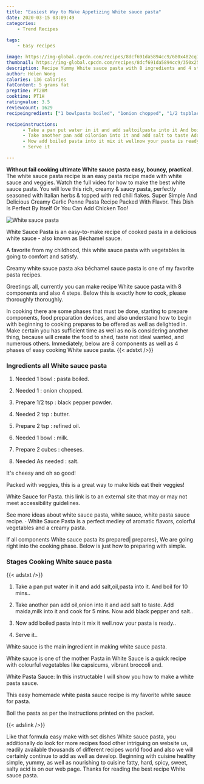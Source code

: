 ```yaml
---
title: "Easiest Way to Make Appetizing White sauce pasta"
date: 2020-03-15 03:09:49
categories:
    - Trend Recipes
    
tags:
    - Easy recipes

image: https://img-global.cpcdn.com/recipes/8dcf691da5894cc9/680x482cq70/white-sauce-pasta-recipe-main-photo.jpg
thumbnail: https://img-global.cpcdn.com/recipes/8dcf691da5894cc9/350x250cq70/white-sauce-pasta-recipe-main-photo.jpg
description: Recipe Yummy White sauce pasta with 8 ingredients and 4 stages of easy cooking.
author: Helen Wong
calories: 136 calories
fatContent: 5 grams fat
preptime: PT28M
cooktime: PT1H
ratingvalue: 3.5
reviewcount: 1629
recipeingredient: ["1 bowlpasta boiled", "1onion chopped", "1/2 tspblack pepper powder", "2 tspbutter", "2 tsprefined oil", "1 bowlmilk", "2 cubescheeses", "As neededsalt"]

recipeinstructions: 
      - Take a pan put water in it and add saltoilpasta into it And boil for 10 mins 
      - Take another pan add oilonion into it and add salt to taste Add maidamilk into it and cook for 5 mins Now add black pepper and salt 
      - Now add boiled pasta into it mix it wellnow your pasta is ready 
      - Serve it

---
```




**Without fail cooking ultimate White sauce pasta easy, bouncy, practical**. The white sauce pasta recipe is an easy pasta recipe made with white sauce and veggies. Watch the full video for how to make the best white sauce pasta. You will love this rich, creamy &amp; saucy pasta, perfectly seasoned with Italian herbs &amp; topped with red chili flakes. Super Simple And Delicious Creamy Garlic Penne Pasta Recipe Packed With Flavor. This Dish Is Perfect By Itself Or You Can Add Chicken Too!


![White sauce pasta](https://img-global.cpcdn.com/recipes/8dcf691da5894cc9/680x482cq70/white-sauce-pasta-recipe-main-photo.jpg "White sauce pasta")



White Sauce Pasta is an easy-to-make recipe of cooked pasta in a delicious white sauce - also known as Béchamel sauce.

A favorite from my childhood, this white sauce pasta with vegetables is going to comfort and satisfy.

Creamy white sauce pasta aka béchamel sauce pasta is one of my favorite pasta recipes.


Greetings all, currently you can make recipe White sauce pasta with 8 components and also 4 steps. Below this is exactly how to cook, please thoroughly thoroughly.

In cooking there are some phases that must be done, starting to prepare components, food preparation devices, and also understand how to begin with beginning to cooking prepares to be offered as well as delighted in. Make certain you has sufficient time as well as no is considering another thing, because will create the food to shed, taste not ideal wanted, and numerous others. Immediately, below are 8 components as well as 4 phases of easy cooking White sauce pasta.
{{< adstxt />}}

### Ingredients all White sauce pasta


1. Needed 1 bowl : pasta boiled.

1. Needed 1 : onion chopped.

1. Prepare 1/2 tsp : black pepper powder.

1. Needed 2 tsp : butter.

1. Prepare 2 tsp : refined oil.

1. Needed 1 bowl : milk.

1. Prepare 2 cubes : cheeses.

1. Needed As needed : salt.


It&#39;s cheesy and oh so good!

Packed with veggies, this is a great way to make kids eat their veggies!

White Sauce for Pasta. this link is to an external site that may or may not meet accessibility guidelines.

See more ideas about white sauce pasta, white sauce, white pasta sauce recipe. · White Sauce Pasta is a perfect medley of aromatic flavors, colorful vegetables and a creamy pasta.


If all components White sauce pasta its prepared| prepares}, We are going right into the cooking phase. Below is just how to preparing with simple.

### Stages Cooking White sauce pasta

{{< adstxt />}}


1. Take a pan put water in it and add salt,oil,pasta into it. And boil for 10 mins..



1. Take another pan add oil,onion into it and add salt to taste. Add maida,milk into it and cook for 5 mins. Now add black pepper and salt..



1. Now add boiled pasta into it mix it well.now your pasta is ready..



1. Serve it..




White sauce is the main ingredient in making white sauce pasta.

White sauce is one of the mother Pasta in White Sauce is a quick recipe with colourful vegetables like capsicums, vibrant broccoli and.

White Pasta Sauce: In this instructable I will show you how to make a white pasta sauce.

This easy homemade white pasta sauce recipe is my favorite white sauce for pasta.

Boil the pasta as per the instructions printed on the packet.


{{< adslink />}}

Like that formula easy make with set dishes White sauce pasta, you additionally do look for more recipes food other intriguing on website us, readily available thousands of different recipes world food and also we will certainly continue to add as well as develop. Beginning with cuisine healthy simple, yummy, as well as nourishing to cuisine fatty, hard, spicy, sweet, salty acid is on our web page. Thanks for reading the best recipe White sauce pasta.
